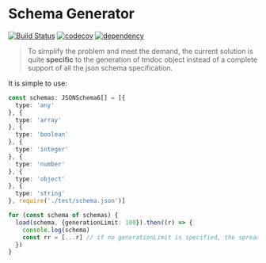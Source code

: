 # Schema Generator
[![Build Status](https://travis-ci.org/jjyyxx/SchemaGenerator.svg?branch=master)](https://travis-ci.org/jjyyxx/SchemaGenerator)
[![codecov](https://codecov.io/gh/jjyyxx/SchemaGenerator/branch/master/graph/badge.svg)](https://codecov.io/gh/jjyyxx/SchemaGenerator)
[![dependency](https://img.shields.io/david/jjyyxx/SchemaGenerator.svg)](https://github.com/jjyyxx/SchemaGenerator/blob/master/package.json)

> To simplify the problem and meet the demand, the current solution is quite **specific** to the generation of tmdoc object instead of a complete support of all the json schema specification.

It is simple to use:
```typescript
const schemas: JSONSchema6[] = [{
  type: 'any'
}, {
  type: 'array'
}, {
  type: 'boolean'
}, {
  type: 'integer'
}, {
  type: 'number'
}, {
  type: 'object'
}, {
  type: 'string'
}, require('./test/schema.json')]

for (const schema of schemas) {
  load(schema, {generationLimit: 100}).then((r) => {
    console.log(schema)
    const rr = [...r] // if no generationLimit is specified, the spread syntax should not be used.
  })
}
```
